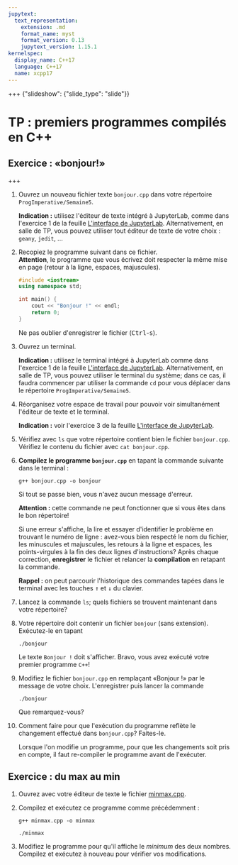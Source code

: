 ```yaml
---
jupytext:
  text_representation:
    extension: .md
    format_name: myst
    format_version: 0.13
    jupytext_version: 1.15.1
kernelspec:
  display_name: C++17
  language: C++17
  name: xcpp17
---
```


+++ {"slideshow": {"slide_type": "slide"}}

# TP : premiers programmes compilés en C++

## Exercice : «bonjour!»

+++

1.  Ouvrez un nouveau fichier texte `bonjour.cpp` dans votre
    répertoire `ProgImperative/Semaine5`.

	**Indication :** utilisez l'éditeur de texte intégré à JupyterLab,
    comme dans l'exercice 1 de la feuille [L'interface de
    JupyterLab](00-jupyter-interface.md). Alternativement, en salle de
    TP, vous pouvez utiliser tout éditeur de texte de votre choix :
    `geany`, `jedit`, ...

2.  Recopiez le programme suivant dans ce fichier.  
    **Attention**, le programme que vous écrivez doit respecter la
    même mise en page (retour à la ligne, espaces, majuscules).

    ```c++
    #include <iostream>
    using namespace std;

    int main() {
        cout << "Bonjour !" << endl;
        return 0;
    }
    ```

    Ne pas oublier d'enregistrer le fichier
    (<kbd>Ctrl</kbd>-<kbd>s</kbd>).

3.  Ouvrez un terminal.

    **Indication :** utilisez le terminal intégré à JupyterLab comme
    dans l'exercice 1 de la feuille [L'interface de
    JupyterLab](00-jupyter-interface.md). Alternativement, en salle de
    TP, vous pouvez utiliser le terminal du système; dans ce cas, il
    faudra commencer par utiliser la commande `cd` pour vous déplacer
    dans le répertoire `ProgImperative/Semaine5`.

4.  Réorganisez votre espace de travail pour pouvoir voir
    simultanément l'éditeur de texte et le terminal.

    **Indication :** voir l'exercice 3 de la feuille [L'interface de
    JupyterLab](00-jupyter-interface.md).

5.  Vérifiez avec `ls` que votre répertoire contient bien le fichier
    `bonjour.cpp`. Vérifiez le contenu du fichier avec `cat
    bonjour.cpp`.

6.  **Compilez le programme `bonjour.cpp`** en tapant la commande
    suivante dans le terminal :

		g++ bonjour.cpp -o bonjour

    Si tout se passe bien, vous n'avez aucun message d'erreur.

    **Attention :** cette commande ne peut fonctionner que si vous
    êtes dans le bon répertoire!

    Si une erreur s'affiche, la lire et essayer d'identifier le
    problème en trouvant le numéro de ligne : avez-vous bien respecté
    le nom du fichier, les minuscules et majuscules, les retours à la
    ligne et espaces, les points-virgules à la fin des deux lignes
    d'instructions? Après chaque correction, **enregistrer** le
    fichier et relancer la **compilation** en retapant la commande.
    
    **Rappel :**
    on peut parcourir l'historique des commandes tapées dans le terminal
    avec les touches <kbd>↑</kbd> et <kbd>↓</kbd> du clavier.

7.  Lancez la commande `ls`; quels fichiers se trouvent maintenant
    dans votre répertoire?

8.  Votre répertoire doit contenir un fichier `bonjour` (sans
    extension). Exécutez-le en tapant

		./bonjour

    Le texte `Bonjour !` doit s'afficher. Bravo, vous avez exécuté
    votre premier programme `C++`!

9.  Modifiez le fichier `bonjour.cpp` en remplaçant «Bonjour !» par le
    message de votre choix. L'enregistrer puis lancer la commande

		./bonjour

    Que remarquez-vous?

10. Comment faire pour que l'exécution du programme reflète le
    changement effectué dans `bonjour.cpp`? Faites-le.

    Lorsque l'on modifie un programme, pour que les changements soit
    pris en compte, il faut re-compiler le programme avant de
    l'exécuter.

## Exercice : du max au min

1.  Ouvrez avec votre éditeur de texte le fichier [minmax.cpp](minmax.cpp).

2.  Compilez et exécutez ce programme comme précédemment :

        g++ minmax.cpp -o minmax

		./minmax

3.  Modifiez le programme pour qu'il affiche le *minimum* des deux
    nombres. Compilez et exécutez à nouveau pour vérifier vos
    modifications.
